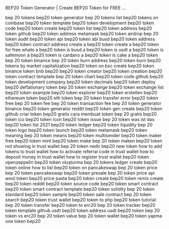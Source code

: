 BEP20 Token Generator | Create BEP20 Token for FREE ...

bep 20 tokens
bep20 token generator
bep 20 tokens list
bep20 tokens on coinbase
bep20 token template
bep20 token development
bep20 token code
bep20 token create
bep20 token list
bep20 token address
bep20 token github
bep20 token address metamask
bep20 token airdrop
bep 20 token audit
bep20 token api
bep20 token abi
busd bep20 token address
bep20 token contract address
create a bep20 token
create a bep20 token for free
whats a bep20 token
is busd a bep20 token
is usdt a bep20 token
is safemoon a bep20 token
is cardano a bep20 token
is cake a bep20 token
bep 20 token binance
bep 20 token burn address
bep20 token burn
bep20 tokens by market capitalization
bep20 token on bsc
create bep20 token binance
token bnb bep20
bep20 token creator
bep20 token creation
bep20 token contract template
bep 20 token chart
bep20 token code github
bep20 token development company
bep20 token decimals
bep20 token deploy
bep20 deflationary token
bep 20 token exchange
bep20 token exchange list
bep20 token example
bep20 token explorer
bep20 token erstellen
bep20 ethereum token
bep20 eth token
bep 20 token transfer error
bep20 token free
bep 20 token fee
bep 20 token transaction fee
bep 20 token generator binance
bep20 token generator reddit
bep20 token gen
create bep20 token github
criar token bep20 gratis
cara membuat token bep 20 gratis
bep20 token ico
bep20 token icon
bep20 token issue
bep 20 token was ist das
bep20 token list 2021
bep20 token ledger
bep20 token liquidity
bep 20 token logo
bep20 token launch
bep20 token metamask
bep20 token meaning
bep 20 token means
bep20 token multisender
bep20 token maker free
bep20 token mint
bep20 token make
bep 20 token maken
bep20 token not showing in trust wallet
bep 20 token nedir
bep20 new token
how to add tokens to trust wallet
how to activate referral code in trust wallet
how to deposit money in trust wallet
how to register trust wallet
bep20 token openzeppelin
bep20 token oluşturma
bep 20 tokens ledger
create bep20 token online
how to list bep20 token on pancakeswap
bep 20 token price
bep 20 token pancakeswap
bep20 token presale
bep 20 token price api
wool token bep20 price
pasta bep20 token
create bep20 token remix
create bep20 token reddit
bep20 token source code
bep20 token smart contract
bep20 token smart contract template
bep20 token solidity
bep 20 token standard
bep20 token sample
bep20 token sale contract
bep 20 token search
bep20 token trust wallet
bep20 token to php
bep20 token tutorial
bep 20 token transfer
bep20 token to erc20
bep 20 token tracker
bep20 token template github
usdt bep20 token address
usdt bep20 token
bep 20 token vs erc20
bep 20 token value
bep 20 token wallet
bep20 token yapma
one token bep20
